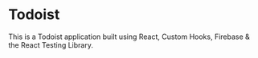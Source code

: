 # Todoist

This is a Todoist application built using React, Custom Hooks, Firebase & the React Testing Library.
